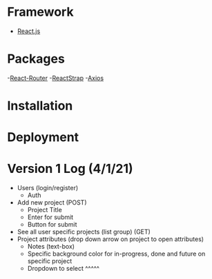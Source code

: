 # Framework
- [React.js](https://reactjs.org/)

# Packages
-[React-Router](https://www.npmjs.com/package/react-router)
-[ReactStrap](https://reactstrap.github.io/)
-[Axios](https://www.npmjs.com/package/axios)

# Installation 

# Deployment

# Version 1 Log (4/1/21)
- Users (login/register)
    - Auth
- Add new project (POST)
    - Project Title
    - Enter for submit
    - Button for submit
- See all user specific projects (list group) (GET)
- Project attributes (drop down arrow on project to open attributes)
    - Notes (text-box)
    - Specific background color for in-progress, done and future on specific project
    - Dropdown to select ^^^^^
